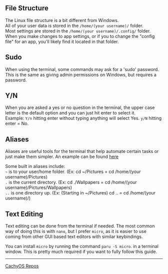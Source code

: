 ## File Structure
The Linux file structure is a bit different from Windows.<br/>
All of your user data is stored in the `/home/(your username)/` folder. <br/>
Most settings are stored in the `/home/(your username)/.config/` folder. When you make changes to app settings, or if you to change the "config file" for an app, you'll likely find it located in that folder. 

## Sudo
When using the terminal, some commands may ask for a 'sudo' password. This is the same as giving admin permissions on Windows, but requires a password.

## Y/N
When you are asked a yes or no question in the terminal, the upper case letter is the default option and you can just hit enter to select it.<br/>
Example: `Y/n` hitting enter without typing anything will select Yes.  `y/N` hitting enter = No.

## Aliases
Aliases are useful tools for the terminal that help automate certain tasks or just make them simpler. An example can be found [here](https://github.com/Mato1111/archguide/blob/main/Docs/Updating%20your%20System.md#bonus)

Some built in aliases include:<br/>
`~` is to your user/home folder. (Ex: cd ~/Pictures = cd /home/(your username)/Pictures)<br/>
`.` is the current directory. (Ex: cd ./Wallpapers = cd /home/(your username)/Pictures/Wallpapers)<br/>
`..` is one directory up. (Ex: (Starting in ~/Pictures) cd .. = cd /home/(your username)/)<br/>

## Text Editing
Text editing can be done from the terminal if needed. 
The most common way of doing this is with `nano`, but I prefer `micro`, as it is easier to use coming from other GUI based text editors with similar keybindings.

You can install `micro` by running the command `paru -S micro`. in a terminal window. This is pretty much required if you want to fully follow this guide.

---
[CachyOS Repos](https://github.com/Mato1111/archguide/blob/main/Docs/CachyOS%20Repos.md)
